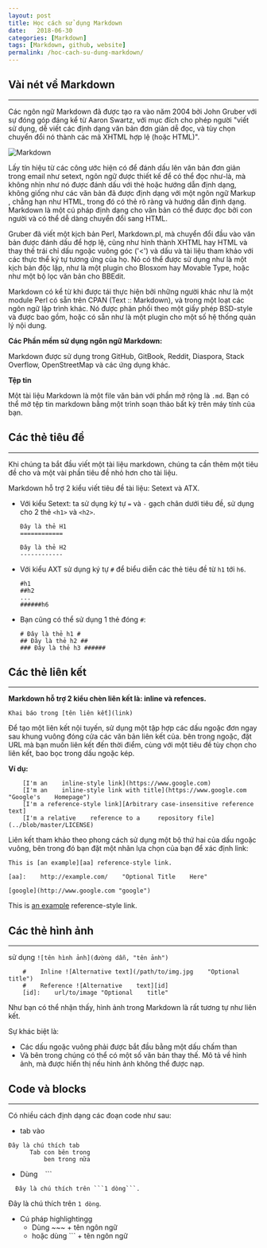 ```yaml
---
layout: post
title: Học cách sử dụng Markdown
date:   2018-06-30
categories: [Markdown]
tags: [Markdown, github, website]
permalink: /hoc-cach-su-dung-markdown/
---
```


## Vài nét về Markdown
---

Các ngôn ngữ Markdown đã được tạo ra vào năm 2004 bởi John Gruber với sự đóng góp đáng kể từ Aaron Swartz, với mục đích cho phép người "viết sử dụng, dễ viết các định dạng văn bản đơn giản dễ đọc, và tùy chọn chuyển đổi nó thành các mã XHTML hợp lệ (hoặc HTML)".

![Markdown](http://octodex.github.com/images/octdrey-catburn.jpg)

Lấy tín hiệu từ các công ước hiện có để đánh dấu lên văn bản đơn giản trong email như setext, ngôn ngữ được thiết kế để có thể đọc như-là, mà không nhìn như nó được đánh dấu với thẻ hoặc hướng dẫn định dạng, không giống như các văn bản đã được định dạng với một ngôn ngữ Markup , chẳng hạn như HTML, trong đó có thẻ rõ ràng và hướng dẫn định dạng. Markdown là một cú pháp định dạng cho văn bản có thể được đọc bởi con người và có thể dễ dàng chuyển đổi sang HTML.

Gruber đã viết một kịch bản Perl, Markdown.pl, mà chuyển đổi đầu vào văn bản được đánh dấu để hợp lệ, cũng như hình thành XHTML hay HTML và thay thế trái chỉ dấu ngoặc vuông góc ('<') và dấu và tài liệu tham khảo với các thực thể ký tự tương ứng của họ. Nó có thể được sử dụng như là một kịch bản độc lập, như là một plugin cho Blosxom hay Movable Type, hoặc như một bộ lọc văn bản cho BBEdit.

Markdown có kể từ khi được tái thực hiện bởi những người khác như là một module Perl có sẵn trên CPAN (Text :: Markdown), và trong một loạt các ngôn ngữ lập trình khác. Nó được phân phối theo một giấy phép BSD-style và được bao gồm, hoặc có sẵn như là một plugin cho một số hệ thống quản lý nội dung.

**Các Phần mềm sử dụng ngôn ngữ Markdown:**

Markdown được sử dụng trong GitHub, GitBook, Reddit, Diaspora, Stack Overflow, OpenStreetMap và các ứng dụng khác.

**Tệp tin**

Một tài liệu Markdown là một file văn bản với phần mở rộng là ```.md```. Bạn có thể mở tệp tin markdown bằng một trình soạn thảo bất kỳ trên máy tính của bạn.

## Các thẻ tiêu đề
---
Khi chúng ta bắt đầu viết một tài liệu markdown, chúng ta cần thêm một tiêu đề cho và một vài phần tiêu đề nhỏ hơn cho tài liệu.

Markdown hỗ trợ 2 kiểu viết tiêu đề tài liệu: Setext và ATX.
* Với kiểu Setext: ta sử dụng ký tự ```=``` và ```-``` gạch chân dưới tiêu đề, sử dụng cho 2 thẻ ```<h1>``` và ```<h2>```.
  ```
  Đây là thẻ H1
  ============

  Đây là thẻ H2
  ------------
  ```
  
* Với kiểu AXT sử dụng ký tự ```#``` để biểu diễn các thẻ tiêu đề từ ```h1``` tới ```h6```.
  ```
  #h1
  ##h2
  ...
  ######h6
  ```
  
* Bạn cũng có thể sử dụng 1 thẻ đóng ```#```:
  ```
  # Đây là thẻ h1 #
  ## Đây là thẻ h2 ##
  ### Đây là thẻ h3 ######
  ```
  
## Các thẻ liên kết
---
**Markdown hỗ trợ 2 kiểu chèn liên kết là: inline và refences.**
~~~
Khai báo trong [tên liên kết](link) 
~~~

Để tạo một liên kết nội tuyến, sử dụng một tập hợp các dấu ngoặc đơn ngay sau khung vuông đóng cửa các văn bản liên kết của. bên trong ngoặc, đặt URL mà bạn muốn liên kết đến thời điểm, cùng với một tiêu đề tùy chọn cho liên kết, bao bọc trong dấu ngoặc kép.

**Ví dụ:**
``` 
    [I'm an    inline-style link](https://www.google.com)
    [I'm an    inline-style link with title](https://www.google.com "Google's    Homepage")
    [I'm a reference-style link][Arbitrary case-insensitive reference text]
    [I'm a relative    reference to a     repository file](../blob/master/LICENSE)
```

Liên kết tham khảo theo phong cách sử dụng một bộ thứ hai của dấu ngoặc vuông, bên trong đó bạn đặt một nhãn lựa chọn của bạn để xác định link:
```
This is [an example][aa] reference-style link.

[aa]:    http://example.com/    "Optional Title    Here"

[google](http://www.google.com "google")
```
This is [an example](http://example.com/) reference-style link.

## Các thẻ hình ảnh
---
sử dụng ```![tên hình ảnh](đường dẫn, "tên ảnh")```
~~~
    #    Inline ![Alternative text](/path/to/img.jpg    "Optional    title")
    #    Reference ![Alternative    text][id]
    [id]:    url/to/image "Optional    title"
~~~    
Như bạn có thể nhận thấy, hình ảnh trong Markdown là rất tương tự như liên kết.

Sự khác biệt là:
* Các dấu ngoặc vuông phải được bắt đầu bằng một dấu chấm than
* Và bên trong chúng có thể có một số văn bản thay thế. Mô tả về hình ảnh, mà được hiển thị nếu hình ảnh không thể được nạp.

## Code và blocks
---
Có nhiều cách định dạng các đoạn code như sau:

* tab vào
~~~
Đây là chú thích tab
      Tab con bên trong
          ben trong nữa
~~~          
* Dùng ``` ``` ```
~~~
  Đây là chú thích trên ```1 dòng```.
~~~
Đây là chú thích trên ```1 dòng```.

* Cú pháp highlightingg
  * Dùng ~~~ + tên ngôn ngữ
  * hoặc dùng ``` + tên ngôn ngữ
